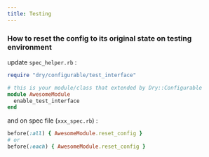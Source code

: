 ```yaml
---
title: Testing
---
```


### How to reset the config to its original state on testing environment

update `spec_helper.rb` :

```ruby
require "dry/configurable/test_interface"

# this is your module/class that extended by Dry::Configurable
module AwesomeModule
  enable_test_interface
end
```

and on spec file (`xxx_spec.rb`) :

```ruby
before(:all) { AwesomeModule.reset_config }
# or
before(:each) { AwesomeModule.reset_config }

```
